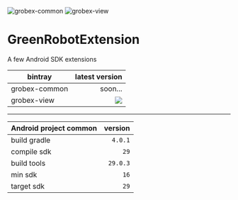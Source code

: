 ![grobex-common](https://img.shields.io/static/v1?label=grobex-common&message=0.0.2&labelColor=212121&color=2962ff&style=flat)
![grobex-view](https://img.shields.io/static/v1?label=grobex-view&message=0.0.9&labelColor=212121&color=2962ff&style=flat)

# GreenRobotExtension

A few Android SDK extensions

bintray|latest version
-|-:
grobex-common|soon...
grobex-view|[![](https://api.bintray.com/packages/stanleyprojects/GreenRobotExtension/stan.grobex.view/images/download.svg)](https://bintray.com/stanleyprojects/GreenRobotExtension/stan.grobex.view/_latestVersion)
---
Android project common|version
-|-:
build gradle|`4.0.1`
compile sdk|`29`
build tools|`29.0.3`
min sdk|`16`
target sdk|`29`
